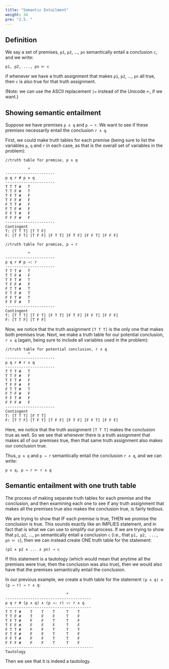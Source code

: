 ```yaml
---
title: "Semantic Entailment"
weight: 34
pre: "2.5. "
---
```


## Definition

We say a set of premises, `p1`, `p2`, ..., `pn` semantically entail a conclusion `c`, and we write:

```text
p1, p2, ..., pn ⊨ c
```

if whenever we have a truth assignment that makes `p1`, `p2`, ..., `pn` all true, then `c` is also true for that truth assignment.

(Note: we can use the ASCII replacement `|=` instead of the Unicode `⊨`, if we want.)

## Showing semantic entailment

Suppose we have premises `p ∧ q` and `p → r`. We want to see if these premises necessarily entail the conclusion `r ∧ q`.

First, we could make truth tables for each premise (being sure to list the variables `p`, `q` and `r` in each case, as that is the overall set of variables in the problem):

```text
//truth table for premise, p ∧ q

          *
----------------------
p q r # p ∧ q
----------------------
T T T #   T
T T F #   T
T F T #   F
T F F #   F
F T T #   F
F T F #   F
F F T #   F
F F F #   F
----------------------
Contingent
T: [T T T] [T T F]
F: [T F T] [T F F] [F T T] [F T F] [F F T] [F F F]
```

```text
//truth table for premise, p → r

          *
----------------------
p q r # p →: r
----------------------
T T T #   T
T T F #   F
T F T #   T
T F F #   F
F T T #   T
F T F #   T
F F T #   T
F F F #   T
----------------------
Contingent
T: [T T T] [T F T] [F T T] [F T F] [F F T] [F F F]
F: [T T F] [T F F]
```

Now, we notice that the truth assignment `[T T T]` is the only one that makes both premises true. Next, we make a truth table for our potential conclusion, `r ∧ q` (again, being sure to include all variables used in the problem):

```text
//truth table for potential conclusion, r ∧ q
          *
----------------------
p q r # r ∧ q
----------------------
T T T #   T
T T F #   F
T F T #   F
T F F #   F
F T T #   T
F T F #   F
F F T #   F
F F F #   F
----------------------
Contingent
T: [T T T] [F T T]
F: [T T F] [T F T] [T F F] [F T F] [F F T] [F F F]
```

Here, we notice that the truth assignment `[T T T]` makes the conclusion true as well. So we see that whenever there is a truth assignment that makes all of our premises true, then that same truth assignment also makes our conclusion true.

Thus, `p ∧ q` and `p → r` semantically entail the conclusion `r ∧ q`, and we can write:

```text
p ∧ q, p → r ⊨ r ∧ q
```

## Semantic entailment with one truth table

The process of making separate truth tables for each premise and the conclusion, and then examining each one to see if any truth assignment that makes all the premises true also makes the conclusion true, is fairly tedious. 

We are trying to show that IF each premise is true, THEN we promise the conclusion is true. This sounds exactly like an IMPLIES statement, and in fact that is what we can use to simplify our process. If we are trying to show that  `p1`, `p2`, ..., `pn` semantically entail a conclusion `c` (i.e., that `p1, p2, ..., pn ⊨ c`), then we can instead create ONE truth table for the statement:

`(p1 ∧ p2 ∧ ... ∧ pn) → c`

If this statement is a tautology (which would mean that anytime all the premises were true, then the conclusion was also true), then we would also have that the premises semantically entail the conclusion.

In our previous example, we create a truth table for the statement `(p ∧ q) ∧ (p → r) → r ∧ q`:

```text
                           *
--------------------------------------
p q r # (p ∧ q) ∧ (p →: r) →: r ∧ q
--------------------------------------
T T T #    T    T    T     T    T
T T F #    T    F    F     T    F
T F T #    F    F    T     T    F
T F F #    F    F    F     T    F
F T T #    F    F    T     T    T 
F T F #    F    F    T     T    F
F F T #    F    F    T     T    F
F F F #    F    F    T     T    F
---------------------------------------
Tautology
```

Then we see that it is indeed a tautology.
